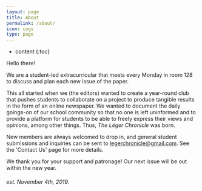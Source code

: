 ```yaml
---
layout: page
title: About
permalink: /about/
icon: cogs
type: page
---
```


* content
{:toc}

Hello there!


We are a student-led extracurricular that meets every Monday in room 128 to discuss and plan each new issue of the paper.

This all started when we (the editors) wanted to create a year-round club that pushes students to collaborate on a project to produce tangible results in the form of an online newspaper. We wanted to document the daily goings-on of our school community so that no one is left uninformed and to provide a platform for students to be able to freely express their views and opinions, among other things. Thus, *The Léger Chronicle* was born. 

New members are always welcomed to drop in, and general student submissions and inquiries can be sent to legerchronicle@gmail.com. See the 'Contact Us' page for more details.

We thank you for your support and patronage! Our next issue will be out within the new year. 

###### est. November 4th, 2019.
